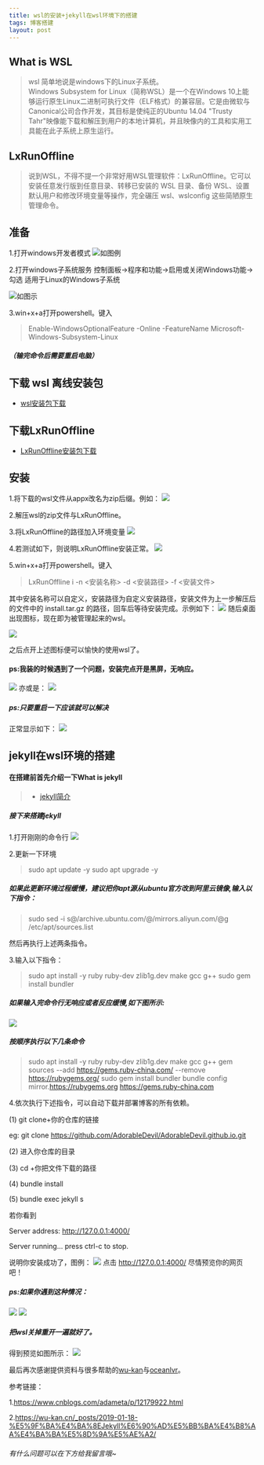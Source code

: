 ```yaml
---
title: wsl的安装+jekyll在wsl环境下的搭建
tags: 博客搭建
layout: post
---
```

## What is WSL
> wsl 简单地说是windows下的Linux子系统。    
Windows Subsystem for Linux（简称WSL）是一个在Windows 10上能够运行原生Linux二进制可执行文件（ELF格式）的兼容层。它是由微软与Canonical公司合作开发，其目标是使纯正的Ubuntu 14.04 "Trusty Tahr"映像能下载和解压到用户的本地计算机，并且映像内的工具和实用工具能在此子系统上原生运行。

## LxRunOffline

> 说到WSL，不得不提一个非常好用WSL管理软件：LxRunOffline。它可以安装任意发行版到任意目录、转移已安装的 WSL 目录、备份 WSL、设置默认用户和修改环境变量等操作，完全碾压 wsl、wslconfig 这些简陋原生管理命令。

## 准备

 1.打开windows开发者模式
![如图例](https://gitee.com/adameta/img/raw/master/1578725783_20200111144223121_9117.png)

2.打开windows子系统服务
控制面板->程序和功能->启用或关闭Windows功能->勾选 适用于Linux的Windows子系统

![如图示](https://images2017.cnblogs.com/blog/723701/201801/723701-20180103223038768-1629438015.png)

3.win+x+a打开powershell。键入
> Enable-WindowsOptionalFeature -Online -FeatureName Microsoft-Windows-Subsystem-Linux

##### （输完命令后需要重启电脑）

## 下载 wsl 离线安装包
- [wsl安装包下载](https://docs.microsoft.com/en-us/windows/wsl/install-manual)

## 下载LxRunOffline
- [LxRunOffline安装包下载](https://github.com/DDoSolitary/LxRunOffline/releases)

## 安装
1.将下载的wsl文件从appx改名为zip后缀。例如：
![](https://gitee.com/adameta/img/raw/master/1578725783_20200111144918195_20181.png)

2.解压wsl的zip文件与LxRunOffline。

3.将LxRunOffline的路径加入环境变量
![](https://lukebest.github.io/posts/bb32/20190326151814.png)

4.若测试如下，则说明LxRunOffline安装正常。
![](https://gitee.com/adameta/img/raw/master/1578725784_20200111145202578_10904.png)

5.win+x+a打开powershell。键入
> LxRunOffline i -n <安装名称> -d <安装路径> -f <安装文件>

其中安装名称可以自定义，安装路径为自定义安装路径，安装文件为上一步解压后的文件中的 install.tar.gz 的路径，回车后等待安装完成。示例如下：
![](https://gitee.com/adameta/img/raw/master/1578725781_20200111143121057_26638.png)
随后桌面出现图标，现在即为被管理起来的wsl。

![](https://gitee.com/adameta/img/raw/master/1578725784_20200111145609029_5369.png)

之后点开上述图标便可以愉快的使用wsl了。

#### ps:我装的时候遇到了一个问题，安装完点开是黑屏，无响应。

![](https://img-blog.csdnimg.cn/20200226181049713.png?x-oss-process=image/watermark,type_ZmFuZ3poZW5naGVpdGk,shadow_10,text_aHR0cHM6Ly9ibG9nLmNzZG4ubmV0L0Fkb3JhYmxlRGV2aWw=,size_16,color_FFFFFF,t_70)
亦或是：
![](https://img-blog.csdnimg.cn/20200226181254849.png?x-oss-process=image/watermark,type_ZmFuZ3poZW5naGVpdGk,shadow_10,text_aHR0cHM6Ly9ibG9nLmNzZG4ubmV0L0Fkb3JhYmxlRGV2aWw=,size_16,color_FFFFFF,t_70)

##### ps:只要重启一下应该就可以解决

正常显示如下：
![](https://img-blog.csdnimg.cn/20200226181715174.PNG?x-oss-process=image/watermark,type_ZmFuZ3poZW5naGVpdGk,shadow_10,text_aHR0cHM6Ly9ibG9nLmNzZG4ubmV0L0Fkb3JhYmxlRGV2aWw=,size_16,color_FFFFFF,t_70)

## jekyll在wsl环境的搭建

#### 在搭建前首先介绍一下What is jekyll

> - [jekyll简介](https://jekyllcn.com/)


##### 接下来搭建jekyll

1.打开刚刚的命令行
![](https://img-blog.csdnimg.cn/20200226181715174.PNG?x-oss-process=image/watermark,type_ZmFuZ3poZW5naGVpdGk,shadow_10,text_aHR0cHM6Ly9ibG9nLmNzZG4ubmV0L0Fkb3JhYmxlRGV2aWw=,size_16,color_FFFFFF,t_70)

2.更新一下环境
> sudo apt update -y
sudo apt upgrade -y

##### 如果此更新环境过程缓慢，建议把你apt源从ubuntu官方改到阿里云镜像,输入以下指令：

>sudo sed -i s@/archive.ubuntu.com/@/mirrors.aliyun.com/@g /etc/apt/sources.list

然后再执行上述两条指令。

3.输入以下指令：
>sudo apt install -y ruby ruby-dev zlib1g.dev make gcc g++
sudo gem install bundler

##### 如果输入完命令行无响应或者反应缓慢,如下图所示:

![](https://img-blog.csdnimg.cn/20200226182654418.png?x-oss-process=image/watermark,type_ZmFuZ3poZW5naGVpdGk,shadow_10,text_aHR0cHM6Ly9ibG9nLmNzZG4ubmV0L0Fkb3JhYmxlRGV2aWw=,size_16,color_FFFFFF,t_70)
##### 按顺序执行以下几条命令
> sudo apt install -y ruby ruby-dev zlib1g.dev make gcc g++
gem sources --add https://gems.ruby-china.com/ --remove https://rubygems.org/
sudo gem install bundler
bundle config mirror.https://rubygems.org https://gems.ruby-china.com

4.依次执行下述指令，可以自动下载并部署博客的所有依赖。
> 
(1) git clone+你的仓库的链接
>
eg: git clone https://github.com/AdorableDevil/AdorableDevil.github.io.git
>
(2) 进入你仓库的目录
>
(3) cd +你把文件下载的路径
>
(4) bundle install
>
(5) bundle exec jekyll s
>
若你看到
> 
Server address: http://127.0.0.1:4000/
>
Server running... press ctrl-c to stop.

说明你安装成功了，图例：
![](https://img-blog.csdnimg.cn/20200226184007769.png?x-oss-process=image/watermark,type_ZmFuZ3poZW5naGVpdGk,shadow_10,text_aHR0cHM6Ly9ibG9nLmNzZG4ubmV0L0Fkb3JhYmxlRGV2aWw=,size_16,color_FFFFFF,t_70)
点击 http://127.0.0.1:4000/ 尽情预览你的网页吧！
##### ps:如果你遇到这种情况：
![](https://img-blog.csdnimg.cn/20200226184356669.png?x-oss-process=image/watermark,type_ZmFuZ3poZW5naGVpdGk,shadow_10,text_aHR0cHM6Ly9ibG9nLmNzZG4ubmV0L0Fkb3JhYmxlRGV2aWw=,size_16,color_FFFFFF,t_70)
![](https://img-blog.csdnimg.cn/20200226184325270.png?x-oss-process=image/watermark,type_ZmFuZ3poZW5naGVpdGk,shadow_10,text_aHR0cHM6Ly9ibG9nLmNzZG4ubmV0L0Fkb3JhYmxlRGV2aWw=,size_16,color_FFFFFF,t_70)
##### 把wsl关掉重开一遍就好了。
得到预览如图所示：
![](https://img-blog.csdnimg.cn/20200226184852198.png?x-oss-process=image/watermark,type_ZmFuZ3poZW5naGVpdGk,shadow_10,text_aHR0cHM6Ly9ibG9nLmNzZG4ubmV0L0Fkb3JhYmxlRGV2aWw=,size_16,color_FFFFFF,t_70)

最后再次感谢提供资料与很多帮助的[wu-kan](https://wu-kan.cn/)与[oceanlvr](https://adameta.top/)。

参考链接：

1.https://www.cnblogs.com/adameta/p/12179922.html

2.https://wu-kan.cn/_posts/2019-01-18-%E5%9F%BA%E4%BA%8EJekyll%E6%90%AD%E5%BB%BA%E4%B8%AA%E4%BA%BA%E5%8D%9A%E5%AE%A2/

###### 有什么问题可以在下方给我留言哦~<br/>
